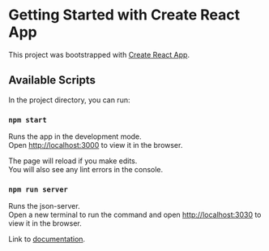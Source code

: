 # Getting Started with Create React App

This project was bootstrapped with [Create React App](https://github.com/facebook/create-react-app).

## Available Scripts

In the project directory, you can run:

### `npm start`

Runs the app in the development mode.\
Open [http://localhost:3000](http://localhost:3000) to view it in the browser.

The page will reload if you make edits.\
You will also see any lint errors in the console.

### `npm run server`

Runs the json-server. \
Open a new terminal to run the command and open [http://localhost:3030](http://localhost:3030) to view it in the browser.

Link to [documentation](https://github.com/typicode/json-server).
